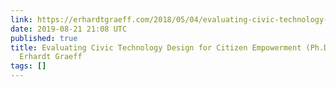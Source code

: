 ```yaml
---
link: https://erhardtgraeff.com/2018/05/04/evaluating-civic-technology-design-for-citizen-empowerment-ph-d-thesis/
date: 2019-08-21 21:08 UTC
published: true
title: Evaluating Civic Technology Design for Citizen Empowerment (Ph.D. Thesis) –
  Erhardt Graeff
tags: []
---
```



